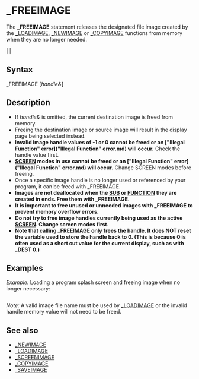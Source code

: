 # _FREEIMAGE

The **_FREEIMAGE** statement releases the designated file image created by the [_LOADIMAGE](_LOADIMAGE.md), [_NEWIMAGE](_NEWIMAGE.md) or [_COPYIMAGE](_COPYIMAGE.md) functions from memory when they are no longer needed.

  

|  |

## Syntax

_FREEIMAGE [*handle&*]
  

## Description

* If *handle&* is omitted, the current destination image is freed from memory.
* Freeing the destination image or source image will result in the display page being selected instead.
* **Invalid image handle values of -1 or 0 cannot be freed or an ["Illegal Function" error]("Illegal Function" error.md) will occur.** Check the handle value first.
* **[SCREEN](SCREEN.md) modes in use cannot be freed or an ["Illegal Function" error]("Illegal Function" error.md) will occur.** Change SCREEN modes before freeing.
* Once a specific image handle is no longer used or referenced by your program, it can be freed with _FREEIMAGE.
* **Images are not deallocated when the [SUB](SUB.md) or [FUNCTION](FUNCTION.md) they are created in ends. Free them with _FREEIMAGE.**
* **It is important to free unused or unneeded images with _FREEIMAGE to prevent memory overflow errors.**
* **Do not try to free image handles currently being used as the active [SCREEN](SCREEN.md). Change screen modes first.**
* **Note that calling _FREEIMAGE only frees the handle. It does NOT reset the variable used to store the handle back to 0. (This is because 0 is often used as a short cut value for the current display, such as with _DEST 0.)**

## Examples

*Example:* Loading a program splash screen and freeing image when no longer necessary:

``` s& = [_LOADIMAGE](_LOADIMAGE.md)("SPLASH.BMP", 32) 'load 32 bit(24 BPP) image [IF](IF.md) s& < -1 [THEN](THEN.md) [SCREEN](SCREEN.md) s& 'use image as a 32 bit SCREEN [_DELAY](_DELAY.md) 6 'display splash screen for 6 seconds [SCREEN](SCREEN.md) 0 'MUST change screen mode before freeing a SCREEN image! [IF](IF.md) s& < -1 [THEN](THEN.md) _FREEIMAGE s& 'handle value MUST be less than -1 or error! [CLS](CLS.md)  
```

*Note:* A valid image file name must be used by [_LOADIMAGE](_LOADIMAGE.md) or the invalid handle memory value will not need to be freed.
  

## See also

* [_NEWIMAGE](_NEWIMAGE.md)
* [_LOADIMAGE](_LOADIMAGE.md)
* [_SCREENIMAGE](_SCREENIMAGE.md)
* [_COPYIMAGE](_COPYIMAGE.md)
* [_SAVEIMAGE](_SAVEIMAGE.md)

  
